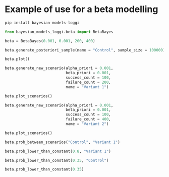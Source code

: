 
# Example of use for a beta modelling


```python
pip install bayesian-models-loggi
```


```python
from bayesian_models_loggi.beta import BetaBayes
```


```python
beta = BetaBayes(0.001, 0.001, 200, 400)
```


```python
beta.generate_posteriori_sample(name = "Control", sample_size = 100000)
```


```python
beta.plot()
```


```python
beta.generate_new_scenario(alpha_priori = 0.001, 
                           beta_priori = 0.001, 
                           success_count = 100, 
                           failure_count = 200, 
                           name = "Variant 1")
```


```python
beta.plot_scenarios()
```


```python
beta.generate_new_scenario(alpha_priori = 0.001, 
                           beta_priori = 0.001, 
                           success_count = 100, 
                           failure_count = 400, 
                           name = "Variant 2")
```


```python
beta.plot_scenarios()
```


```python
beta.prob_between_scenarios("Control", "Variant 1")
```


```python
beta.prob_lower_than_constant(0.8, "Variant 1")
```


```python
beta.prob_lower_than_constant(0.35, "Control")
```


```python
beta.prob_lower_than_constant(0.35)
```
